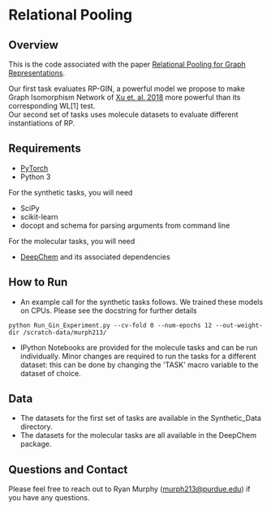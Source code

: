 # Relational Pooling

## Overview
This is the code associated with the paper [Relational Pooling for Graph Representations](https://arxiv.org/abs/1903.02541). 

Our first task evaluates RP-GIN, a powerful model we propose to make Graph Isomorphism Network of [Xu et. al. 2018](https://arxiv.org/abs/1810.00826) more powerful than its corresponding WL[1] test.   
Our second set of tasks uses molecule datasets to evaluate different instantiations of RP.

## Requirements
* [PyTorch](https://www.pytorch.org)
* Python 3

For the synthetic tasks, you will need
* SciPy
* scikit-learn
* docopt and schema for parsing arguments from command line

For the molecular tasks, you will need
* [DeepChem](https://github.com/deepchem/deepchem) and its associated dependencies

## How to Run
* An example call for the synthetic tasks follows.  We trained these models on CPUs.  Please see the docstring for further details
```
python Run_Gin_Experiment.py --cv-fold 0 --num-epochs 12 --out-weight-dir /scratch-data/murph213/
```
* IPython Notebooks are provided for the molecule tasks and can be run individually. Minor changes are required to run the tasks for a different dataset: this can be done by changing the 'TASK' macro variable to the dataset of choice.

## Data
* The datasets for the first set of tasks are available in the Synthetic_Data directory.
* The datasets for the molecular tasks are all available in the DeepChem package.

## Questions and Contact
Please feel free to reach out to Ryan Murphy (murph213@purdue.edu) if you have any questions.
